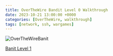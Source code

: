 ```yaml
---
title: OverTheWire Bandit Level 0 Walkthrough
date: 2023-10-21 13:00:00 +0000
categories: [OverTheWire, walkthrough]
tags: [network, ssh, wargames]
---
```

![OverTheWireBanit](https://overthewire.org/img/domokitten.png)

[Banit Level 1](https://overthewire.org/wargames/bandit/bandit1.html) <br><br>